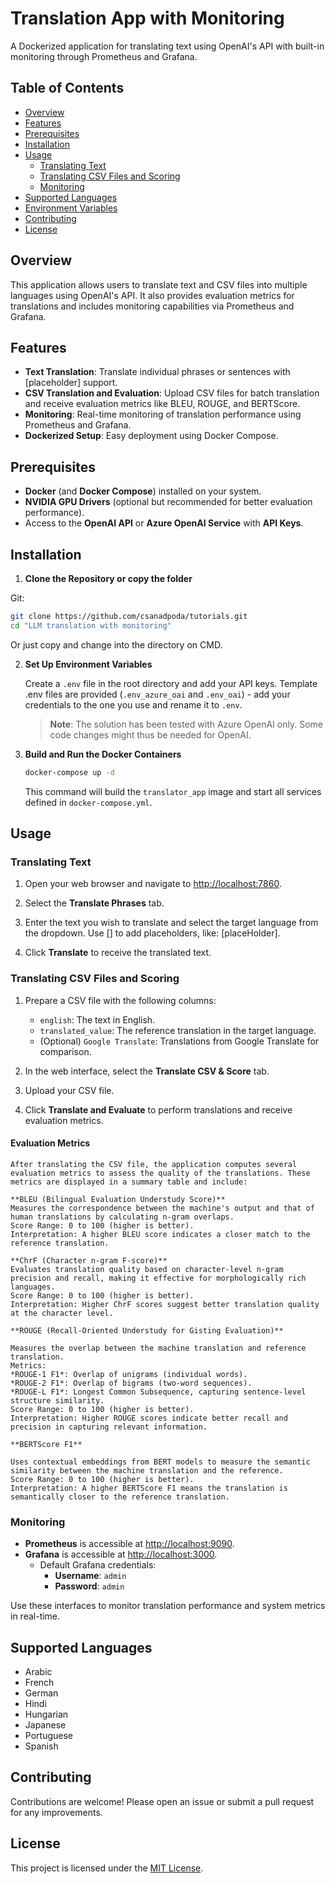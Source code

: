 # Translation App with Monitoring

A Dockerized application for translating text using OpenAI's API with built-in monitoring through Prometheus and Grafana.

## Table of Contents

- [Overview](#overview)
- [Features](#features)
- [Prerequisites](#prerequisites)
- [Installation](#installation)
- [Usage](#usage)
  - [Translating Text](#translating-text)
  - [Translating CSV Files and Scoring](#translating-csv-files-and-scoring)
  - [Monitoring](#monitoring)
- [Supported Languages](#supported-languages)
- [Environment Variables](#environment-variables)
- [Contributing](#contributing)
- [License](#license)

## Overview

This application allows users to translate text and CSV files into multiple languages using OpenAI's API. It also provides evaluation metrics for translations and includes monitoring capabilities via Prometheus and Grafana.

## Features

- **Text Translation**: Translate individual phrases or sentences with [placeholder] support.
- **CSV Translation and Evaluation**: Upload CSV files for batch translation and receive evaluation metrics like BLEU, ROUGE, and BERTScore.
- **Monitoring**: Real-time monitoring of translation performance using Prometheus and Grafana.
- **Dockerized Setup**: Easy deployment using Docker Compose.

## Prerequisites

- **Docker** (and **Docker Compose**) installed on your system.
- **NVIDIA GPU Drivers** (optional but recommended for better evaluation performance).
- Access to the **OpenAI API** or **Azure OpenAI Service** with **API Keys**.

## Installation

1. **Clone the Repository or copy the folder**

  Git:
   ```bash
   git clone https://github.com/csanadpoda/tutorials.git
   cd "LLM translation with monitoring"
   ```

  Or just copy and change into the directory on CMD.

2. **Set Up Environment Variables**

   Create a `.env` file in the root directory and add your API keys. 
   Template .env files are provided (`.env_azure_oai` and `.env_oai`) - add your credentials to the one you use and rename it to `.env`.

   > **Note**: The solution has been tested with Azure OpenAI only. Some code changes might thus be needed for OpenAI.

3. **Build and Run the Docker Containers**

   ```bash
   docker-compose up -d
   ```

   This command will build the `translator_app` image and start all services defined in `docker-compose.yml`.

## Usage

### Translating Text

1. Open your web browser and navigate to [http://localhost:7860](http://localhost:7860).

2. Select the **Translate Phrases** tab.

3. Enter the text you wish to translate and select the target language from the dropdown. Use [] to add placeholders, like: [placeHolder].

4. Click **Translate** to receive the translated text.

### Translating CSV Files and Scoring

1. Prepare a CSV file with the following columns:

   - `english`: The text in English.
   - `translated_value`: The reference translation in the target language.
   - (Optional) `Google Translate`: Translations from Google Translate for comparison.

2. In the web interface, select the **Translate CSV & Score** tab.

3. Upload your CSV file.

4. Click **Translate and Evaluate** to perform translations and receive evaluation metrics.

#### Evaluation Metrics
    After translating the CSV file, the application computes several evaluation metrics to assess the quality of the translations. These metrics are displayed in a summary table and include:

    **BLEU (Bilingual Evaluation Understudy Score)**
    Measures the correspondence between the machine's output and that of human translations by calculating n-gram overlaps.
    Score Range: 0 to 100 (higher is better).
    Interpretation: A higher BLEU score indicates a closer match to the reference translation.
    
    **ChrF (Character n-gram F-score)**
    Evaluates translation quality based on character-level n-gram precision and recall, making it effective for morphologically rich languages.
    Score Range: 0 to 100 (higher is better).
    Interpretation: Higher ChrF scores suggest better translation quality at the character level.
    
    **ROUGE (Recall-Oriented Understudy for Gisting Evaluation)**

    Measures the overlap between the machine translation and reference translation.
    Metrics:
    *ROUGE-1 F1*: Overlap of unigrams (individual words).
    *ROUGE-2 F1*: Overlap of bigrams (two-word sequences).
    *ROUGE-L F1*: Longest Common Subsequence, capturing sentence-level structure similarity.
    Score Range: 0 to 100 (higher is better).
    Interpretation: Higher ROUGE scores indicate better recall and precision in capturing relevant information.
    
    **BERTScore F1**

    Uses contextual embeddings from BERT models to measure the semantic similarity between the machine translation and the reference.
    Score Range: 0 to 100 (higher is better).
    Interpretation: A higher BERTScore F1 means the translation is semantically closer to the reference translation.

### Monitoring

- **Prometheus** is accessible at [http://localhost:9090](http://localhost:9090).
- **Grafana** is accessible at [http://localhost:3000](http://localhost:3000).
  - Default Grafana credentials:
    - **Username**: `admin`
    - **Password**: `admin`

Use these interfaces to monitor translation performance and system metrics in real-time.

## Supported Languages

- Arabic
- French
- German
- Hindi
- Hungarian
- Japanese
- Portuguese
- Spanish

## Contributing

Contributions are welcome! Please open an issue or submit a pull request for any improvements.

## License

This project is licensed under the [MIT License](LICENSE).